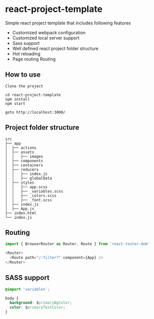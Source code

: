 # react-project-template
Simple react project template that includes following features

* Customized webpack configuration
* Customized local server support 
* Sass support 
* Well defined react project folder structure
* Hot reloading
* Page routing Routing

## How to use
    Clone the project 

    cd react-project-template
    npm install
    npm start 

    goto http://localhost:3000/

## Project folder structure
    src
    ├── app
    │  ├── actions
    │  ├── assets
    │  │   ├── images
    │  ├── components
    │  ├── containers
    │  ├── reducers
    │  │   ├── index.js
    │  │   ├── globalData
    │  ├── styles
    │  │   ├── app.scss
    │  │   ├── _variables.scss
    │  │   ├── _colors.scss
    │  │   ├── _font.scss
    │  ├── index.js
    │  ├── App.js
    ├── index.html
    └── index.js

## Routing

```js
import { BrowserRouter as Router, Route } from 'react-router-dom'

<Router>
  <Route path="/:filter?" component={App} />
</Router>
```

## SASS support

```css
@import 'variables';

body {
  background: $primaryBgColor;
  color: $primaryTextColor;
}
```
